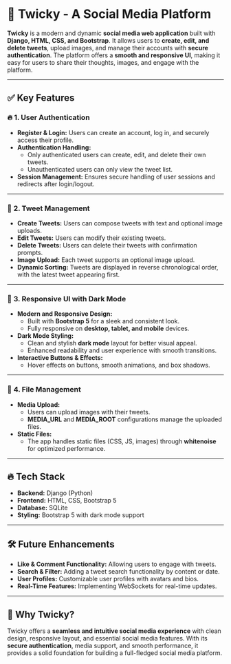 # 🚀 **Twicky - A Social Media Platform**

**Twicky** is a modern and dynamic **social media web application** built with **Django, HTML, CSS, and Bootstrap**. It allows users to **create, edit, and delete tweets**, upload images, and manage their accounts with **secure authentication**. The platform offers a **smooth and responsive UI**, making it easy for users to share their thoughts, images, and engage with the platform.

---

## ✅ **Key Features**

### 🔥 **1. User Authentication**
- **Register & Login:** Users can create an account, log in, and securely access their profile.  
- **Authentication Handling:**  
  - Only authenticated users can create, edit, and delete their own tweets.  
  - Unauthenticated users can only view the tweet list.  
- **Session Management:** Ensures secure handling of user sessions and redirects after login/logout.

---

### 📝 **2. Tweet Management**
- **Create Tweets:** Users can compose tweets with text and optional image uploads.  
- **Edit Tweets:** Users can modify their existing tweets.  
- **Delete Tweets:** Users can delete their tweets with confirmation prompts.  
- **Image Upload:** Each tweet supports an optional image upload.  
- **Dynamic Sorting:** Tweets are displayed in reverse chronological order, with the latest tweet appearing first.

---

### 🌟 **3. Responsive UI with Dark Mode**
- **Modern and Responsive Design:**  
  - Built with **Bootstrap 5** for a sleek and consistent look.  
  - Fully responsive on **desktop, tablet, and mobile** devices.  
- **Dark Mode Styling:**  
  - Clean and stylish **dark mode** layout for better visual appeal.  
  - Enhanced readability and user experience with smooth transitions.  
- **Interactive Buttons & Effects:**  
  - Hover effects on buttons, smooth animations, and box shadows.  

---

### 📁 **4. File Management**
- **Media Upload:**  
  - Users can upload images with their tweets.  
  - **MEDIA_URL** and **MEDIA_ROOT** configurations manage the uploaded files.  
- **Static Files:**  
  - The app handles static files (CSS, JS, images) through **whitenoise** for optimized performance.  

---

## 🔥 **Tech Stack**
- **Backend:** Django (Python)  
- **Frontend:** HTML, CSS, Bootstrap 5  
- **Database:** SQLite  
- **Styling:** Bootstrap 5 with dark mode support  

---

## 🛠️ **Future Enhancements**
- **Like & Comment Functionality:** Allowing users to engage with tweets.  
- **Search & Filter:** Adding a tweet search functionality by content or date.  
- **User Profiles:** Customizable user profiles with avatars and bios.  
- **Real-Time Features:** Implementing WebSockets for real-time updates.  

---

## 🚀 **Why Twicky?**
Twicky offers a **seamless and intuitive social media experience** with clean design, responsive layout, and essential social media features. With its **secure authentication**, media support, and smooth performance, it provides a solid foundation for building a full-fledged social media platform.
